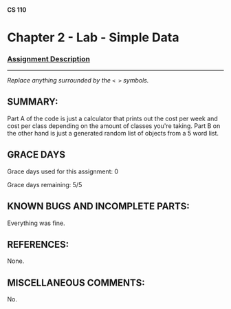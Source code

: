 #### CS 110
# Chapter 2 - Lab - Simple Data

### [Assignment Description](https://docs.google.com/document/d/1FEJtyCAl-Vev8L4LBngNbdDVhudky6W-SqmpRh4ngTI/edit?usp=sharing)

***

_Replace anything surrounded by the `< >` symbols._

## SUMMARY:
Part A of the code is just a calculator that prints out the cost per week and cost per class depending on the amount of classes you're taking. Part B on the other hand is just a generated random list of objects from a 5 word list.

## GRACE DAYS
Grace days used for this assignment: 0

Grace days remaining: 5/5

## KNOWN BUGS AND INCOMPLETE PARTS:
 Everything was fine.

## REFERENCES:
 None.

## MISCELLANEOUS COMMENTS:
 No.
